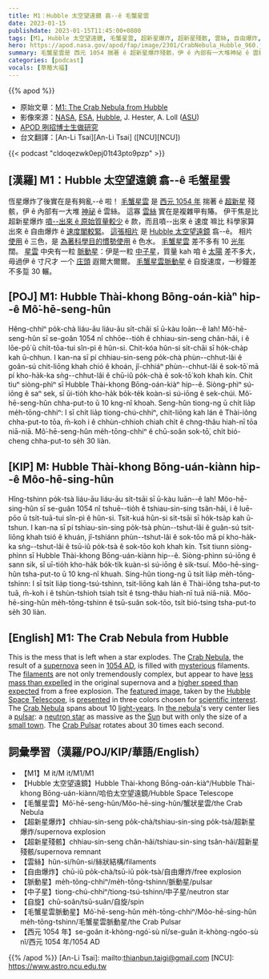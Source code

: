 ```yaml
---
title: M1：Hubble 太空望遠鏡 翕--ê 毛蟹星雲
date: 2023-01-15
publishdate: 2023-01-15T11:45:00+0800
tags: [M1, Hubble 太空望遠鏡, 毛蟹星雲, 超新星爆炸, 超新星殘骸, 雲絲, 自由爆炸, 脈動星, 中子星, 自旋, 毛蟹星雲脈動星]
hero: https://apod.nasa.gov/apod/fap/image/2301/CrabNebula_Hubble_960.jpg
summary: 毛蟹星雲是 西元 1054 揣著 ê 超新星爆炸殘骸，伊 ê 內部有一大堆神祕 ê 雲絲。
categories: [podcast]
vocals: [草莓大福]
---
```


{{% apod %}}

- 原始文章：[M1: The Crab Nebula from Hubble](https://apod.nasa.gov/apod/ap230115.html)
- 影像來源：[NASA](https://www.nasa.gov/), [ESA](https://esa.int/hubble/), [Hubble](https://www.nasa.gov/mission_pages/hubble/story/index.html), J. Hester, A. Loll ([ASU](http://sese.asu.edu/))
- [APOD 咧招博士生做研究](http://asterisk.apod.com/viewtopic.php?t=42847)
- 台文翻譯：[An-Li Tsai][An-Li Tsai] ([NCU][NCU])

{{< podcast "cldoqezwk0epj01t43pto9pzp" >}}

## [漢羅] M1：Hubble 太空望遠鏡 翕--ê 毛蟹星雲
恆星爆炸了後實在是有夠亂--ê 啦！
[毛蟹星雲][Crab Nebula 1] 是 [西元 1054 年][1054 AD] 揣著 ê [超新星][supernova] 殘骸，伊 ê 內部有一大堆 [神祕][mysterious] ê 雲絲。
這寡 [雲絲][filaments] 實在是複雜甲有賰。
伊干焦是比超新星爆炸 [噴--出來 ê 原始質量較少][less mass than expelled] ê 款，而且噴--出來 ê 速度 嘛比 科學家算出來 ê 自由爆炸 ê [速度閣較緊][higher speed than expected]。
[這張相片][featured image] 是 [Hubble 太空望遠鏡][Hubble Space Telescope] 翕--ê。
相片 [使用][presented] ê 三色，是 [為著科學目的慣勢使用][scientific interest] ê 色水。
[毛蟹星雲][Crab Nebula 2] 差不多有 10 [光年][light-years] 闊。
[星雲][the nebula] 中央有一粒 [脈動星][pulsar]：伊是一粒 [中子星][neutron star]，質量 kah 咱 ê [太陽][Sun] 差不多大，毋過伊 ê 寸尺才 一个 [庄頭][small town] 遐爾大爾爾。
[毛蟹星雲脈動星][Crab Pulsar] ê 自旋速度，一秒鐘差不多踅 30 輾。



## [POJ] M1: Hubble Thài-khong Bōng-oán-kiàⁿ hip--ê Mô͘-hē-seng-hûn
Hêng-chhiⁿ po̍k-chà liáu-āu liáu-āu si̍t-chāi sī ū-kàu loān--ê lah!
Mô͘-hē-seng-hûn sī se-goân 1054 nî chhōe--tio̍h ê chhiau-sin-seng chân-hâi, i ê lōe-pō͘ ū chi̍t-tōa-tui sîn-pì ê hûn-si.
Chit-kóa hûn-si si̍t-chāi sī ho̍k-cha̍p kah ū-chhun.
I kan-na sī pí chhiau-sin-seng po̍k-chà phùn--chhut-lâi ê goân-sú chit-liōng khah chió ê khoán, jî-chhiáⁿ phùn--chhut-lâi ê sok-tō͘ mā pí kho-ha̍k-ka sǹg--chhut-lâi ê chū-iû po̍k-chà ê sok-tō͘ koh khah kín.
Chit tiuⁿ siòng-phìⁿ sī Hubble Thài-khong Bōng-oán-kiàⁿ hip--ê.
Siòng-phìⁿ sú-iōng ê saⁿ sek, sī ūi-tio̍h kho-ha̍k bo̍k-te̍k koàn-sì sú-iōng ê sek-chúi.
Mô͘-hē-seng-hûn chha-put-to ū 10 kng-nî khoah.
Seng-hûn tiong-ng ū chi̍t lia̍p me̍h-tōng-chhiⁿ: I sī chi̍t lia̍p tiong-chú-chhiⁿ, chit-liōng kah lán ê Thài-iông chha-put-to tōa, m̄-koh i ê chhùn-chhioh chiah chi̍t ê chng-thâu hiah-nī tōa niā-niā.
Mô͘-hē-seng-hûn me̍h-tōng-chhiⁿ ê chū-soân sok-tō͘, chi̍t bió-cheng chha-put-to se̍h 30 liàn.

## [KIP] M: Hubble Thài-khong Bōng-uán-kiànn hip--ê Môo-hē-sing-hûn
Hîng-tshinn po̍k-tsà liáu-āu liáu-āu si̍t-tsāi sī ū-kàu luān--ê lah!
Môo-hē-sing-hûn sī se-guân 1054 nî tshuē--tio̍h ê tshiau-sin-sing tsân-hâi, i ê luē-pōo ū tsi̍t-tuā-tui sîn-pì ê hûn-si.
Tsit-kuá hûn-si si̍t-tsāi sī ho̍k-tsa̍p kah ū-tshun.
I kan-na sī pí tshiau-sin-sing po̍k-tsà phùn--tshut-lâi ê guân-sú tsit-liōng khah tsió ê khuán, jî-tshiánn phùn--tshut-lâi ê sok-tōo mā pí kho-ha̍k-ka sǹg--tshut-lâi ê tsū-iû po̍k-tsà ê sok-tōo koh khah kín.
Tsit tiunn siòng-phìnn sī Hubble Thài-khong Bōng-uán-kiànn hip--ê.
Siòng-phìnn sú-iōng ê sann sik, sī uī-tio̍h kho-ha̍k bo̍k-ti̍k kuàn-sì sú-iōng ê sik-tsuí.
Môo-hē-sing-hûn tsha-put-to ū 10 kng-nî khuah.
Sing-hûn tiong-ng ū tsi̍t lia̍p me̍h-tōng-tshinn: I sī tsi̍t lia̍p tiong-tsú-tshinn, tsit-liōng kah lán ê Thài-iông tsha-put-to tuā, m̄-koh i ê tshùn-tshioh tsiah tsi̍t ê tsng-thâu hiah-nī tuā niā-niā.
Môo-hē-sing-hûn me̍h-tōng-tshinn ê tsū-suân sok-tōo, tsi̍t bió-tsing tsha-put-to se̍h 30 liàn.


## [English] M1: The Crab Nebula from Hubble
This is the mess that is left when a star explodes.
The [Crab Nebula][Crab Nebula 1], the result of a [supernova][supernova] seen in [1054 AD][1054 AD], is filled with [mysterious][mysterious] filaments.
The [filaments][filaments] are not only tremendously complex, but appear to have [less mass than expelled][less mass than expelled] in the original supernova and a [higher speed than expected][higher speed than expected] from a free explosion.
The [featured image][featured image], taken by the [Hubble Space Telescope][Hubble Space Telescope], is [presented][presented] in three colors chosen for [scientific interest][scientific interest].
The [Crab Nebula][Crab Nebula 2] spans about 10 [light-years][light-years].
In [the nebula][the nebula]'s very center lies a [pulsar][pulsar]: a [neutron star][neutron star] as massive as the [Sun][Sun] but with only the size of a [small town][small town].
The [Crab Pulsar][Crab Pulsar] rotates about 30 times each second.

## 詞彙學習（漢羅/POJ/KIP/華語/English）
- 【M1】M it/M it/M1/M1
- 【Hubble 太空望遠鏡】Hubble Thài-khong Bōng-oán-kiàⁿ/Hubble Thài-khong Bōng-uán-kiànn/哈伯太空望遠鏡/Hubble Space Telescope
- 【毛蟹星雲】Mô͘-hē-seng-hûn/Môo-hē-sing-hûn/蟹狀星雲/the Crab Nebula
- 【超新星爆炸】chhiau-sin-seng po̍k-chà/tshiau-sin-sing po̍k-tsà/超新星爆炸/supernova explosion
- 【超新星殘骸】chhiau-sin-seng chân-hâi/tshiau-sin-sing tsân-hâi/超新星殘骸/supernova remnant
- 【雲絲】hûn-si/hûn-si/絲狀結構/filaments
- 【自由爆炸】chū-iû po̍k-chà/tsū-iû po̍k-tsà/自由爆炸/free explosion
- 【脈動星】me̍h-tōng-chhiⁿ/me̍h-tōng-tshinn/脈動星/pulsar
- 【中子星】tiong-chú-chhiⁿ/tiong-tsú-tshinn/中子星/neutron star
- 【自旋】chū-soân/tsū-suân/自旋/spin
- 【毛蟹星雲脈動星】Mô͘-hē-seng-hûn me̍h-tōng-chhiⁿ/Môo-hē-sing-hûn me̍h-tōng-tshinn/毛蟹星雲脈動星/the Crab Pulsar
- 【西元 1054 年】se-goân it-khòng-ngó͘-sù nî/se-guân it-khòng-ngóo-sù nî/西元 1054 年/1054 AD



{{% /apod %}}
[An-Li Tsai]: mailto:thianbun.taigi@gmail.com
[NCU]: https://www.astro.ncu.edu.tw

[copyright]: https://apod.nasa.gov/apod/fap/lib/about_apod.html#srapply
[License]: https://creativecommons.org/licenses/by/2.0/


[Crab Nebula 1]:https://www.nasa.gov/feature/goddard/2017/messier-1-the-crab-nebula
[supernova]:https://imagine.gsfc.nasa.gov/science/objects/supernovae1.html
[1054 AD]: http://messier.seds.org/more/m001_sn.html
[mysterious]:http://www.youtube.com/watch?v=5VnJ9pRR8-8
[filaments]:https://apod.nasa.gov/apod/ap980208.html
[less mass than expelled]:https://ui.adsabs.harvard.edu/abs/1995ApJ...454L.129F/abstract
[higher speed than expected]:https://ui.adsabs.harvard.edu/abs/1998PASP..110..831N/abstract
[featured image]:https://www.spacetelescope.org/images/heic0515a/
[Hubble Space Telescope]:https://www.nasa.gov/mission_pages/hubble/story/index.html
[presented]:https://www.youtube.com/watch?v=_2Fte8xkTpo
[scientific interest]:http://s9.favim.com/orig/131225/cat-galaxy-glasses-Favim.com-1181244.jpg
[Crab Nebula 2]:https://en.wikipedia.org/wiki/Crab_Nebula
[light-years]:https://starchild.gsfc.nasa.gov/docs/StarChild/questions/question19.html
[the nebula]:https://www.youtube.com/watch?v=vPxLVgTIAbk
[pulsar]:http://www.jb.man.ac.uk/~pulsar/Education/Sounds/sounds.html
[neutron star]:https://www.astro.umd.edu/~miller/nstar.html
[Sun]:https://solarsystem.nasa.gov/solar-system/sun/in-depth/
[small town]:https://www.cityofhoughton.com/
[Crab Pulsar]:https://apod.nasa.gov/apod/ap020920.html

